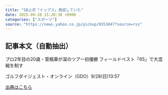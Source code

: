 ```yaml
---
title: "SB上沢「イップス」発症していた"
date: 2025-09-28 15:20:38 +0900
categories: ["スポーツ"]
source: "https://news.yahoo.co.jp/pickup/6553847?source=rss"
---
```


## 記事本文（自動抽出）
<div><div class="sc-1t7ra5j-6 hhriyT"><p class="sc-1t7ra5j-7 casbUp">プロ2年目の20歳・菅楓華が涙のツアー初優勝 フィールドベスト「65」で大混戦を制す</p><p class="sc-1t7ra5j-8 bVxZvL"><span class="sc-1t7ra5j-9 dIJJqB">ゴルフダイジェスト・オンライン（GDO）</span><time><span class="sc-1t7ra5j-10 cfHAOL">9/28(日)</span><span class="sc-1t7ra5j-10 cfHAOL">13:57</span></time></p></div></div>

[出典はこちら](https://news.yahoo.co.jp/pickup/6553847?source=rss)
